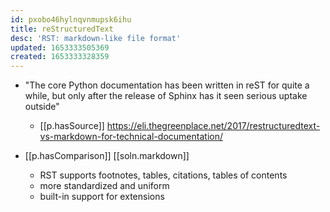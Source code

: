 ```yaml
---
id: pxobo46hylnqvnmupsk6ihu
title: reStructuredText
desc: 'RST: markdown-like file format'
updated: 1653333505369
created: 1653333328359
---
```


- "The core Python documentation has been written in reST for quite a while, but only after the release of Sphinx has it seen serious uptake outside"
  - [[p.hasSource]] https://eli.thegreenplace.net/2017/restructuredtext-vs-markdown-for-technical-documentation/

- [[p.hasComparison]] [[soln.markdown]]
  - RST supports footnotes, tables, citations, tables of contents
  - more standardized and uniform
  - built-in support for extensions